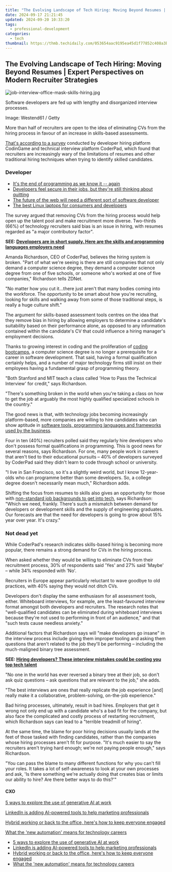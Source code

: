 ```yaml
---
title: "The Evolving Landscape of Tech Hiring: Moving Beyond Resumes | Expert Perspectives on Modern Recruiter Strategies"
date: 2024-09-17 21:21:45
updated: 2024-09-20 10:33:20
tags:
  - professional-development
categories:
  - tech
thumbnail: https://thmb.techidaily.com/053654aac9195ea45d1f77852c408a3b2770cc6c802ff6728e9e3d8c452deddb.jpg
---
```


## The Evolving Landscape of Tech Hiring: Moving Beyond Resumes | Expert Perspectives on Modern Recruiter Strategies

![job-interview-office-mask-skills-hiring.jpg](https://www.zdnet.com/a/img/resize/2ae8cab2fe6b38a8725cc628ab783481c46b1ad8/2022/01/14/ded52d03-9d8f-4cc9-8a2a-37644bb8c3f7/recruitment-video-interview-hiring.jpg?auto=webp&width=1280)

Software developers are fed up with lengthy and disorganized interview processes.

Image: Westend61 / Getty

More than half of recruiters are open to the idea of eliminating CVs from the hiring process in favour of an increase in skills-based assessments.

[That's according to a survey](https://www.codingame.com/work/codingame-coderpad-tech-hiring-survey-2022/) conducted by developer hiring platform CodinGame and technical interview platform CoderPad, which found that recruiters are increasingly wary of the limitations of resumes and other traditional hiring techniques when trying to identify skilled candidates.

### Developer

* [It's the end of programming as we know it -- again](https://www.zdnet.com/article/its-the-end-of-programming-as-we-know-it-again/)
* [Developers feel secure in their jobs, but they're still thinking about quitting](https://www.zdnet.com/article/developers-feel-secure-in-their-jobs-but-theyre-still-thinking-about-quitting/)
* [The future of the web will need a different sort of software developer](https://www.zdnet.com/article/the-future-of-the-web-will-need-a-different-sort-of-software-developer/)
* [The best Linux laptops for consumers and developers](https://www.zdnet.com/article/best-linux-laptop/)

The survey argued that removing CVs from the hiring process would help open up the talent pool and make recruitment more diverse. Two-thirds (66%) of technology recruiters said bias is an issue in hiring, with resumes regarded as "a major contributory factor".

**SEE: [Developers are in short supply. Here are the skills and programming languages employers need](https://www.zdnet.com/article/finding-developers-is-going-to-be-your-biggest-hiring-headache-this-year/)**

Amanda Richardson, CEO of CoderPad, believes the hiring system is broken. "Part of what we're seeing is there are still companies that not only demand a computer science degree, they demand a computer science degree from one of five schools, or someone who's worked at one of five companies," Richardson tells ZDNet.

"No matter how you cut it…there just aren't that many bodies coming into the workforce. The opportunity to be smart about how you're recruiting, looking for skills and walking away from some of those traditional steps, is really a huge culture shift."

The argument for skills-based assessment tools centres on the idea that they remove bias in hiring by allowing employers to determine a candidate's suitability based on their performance alone, as opposed to any information contained within the candidate's CV that could influence a hiring manager's employment decisions.

Thanks to growing interest in coding and the proliferation of [coding bootcamps,](https://www.zdnet.com/education/bootcamps/what-are-coding-bootcamps-how-do-i-choose-coding-bootcamp/) a computer science degree is no longer a prerequisite for a career in software development. That said, having a formal qualification certainly helps, and a number of major technology firms still insist on their employees having a fundamental grasp of programming theory.

"Both Stanford and MIT teach a class called 'How to Pass the Technical Interview' for credit," says Richardson. 

"There's something broken in the world when you're taking a class on how to get the job at arguably the most highly qualified specialized schools in the country."

The good news is that, with technology jobs becoming increasingly platform-based, more companies are willing to hire candidates who can show aptitude in [software tools, programming languages and frameworks used by the business](https://www.zdnet.com/article/python-java-linux-and-sql-these-are-the-hot-tech-skills-employers-are-looking-for/).

Four in ten (40%) recruiters polled said they regularly hire developers who don't possess formal qualifications in programming. This is good news for several reasons, says Richardson. For one, many people work in careers that aren't tied to their educational pursuits – 40% of developers surveyed by CoderPad said they didn't learn to code through school or university.

"I live in San Francisco, so it's a slightly weird world, but I know 12-year-olds who can programme better than some developers. So, a college degree doesn't necessarily mean much," Richardson adds. 

Shifting the focus from resumes to skills also gives an opportunity for those with [non-standard job backgrounds to get into tech](https://www.zdnet.com/article/developer-jobs-when-it-comes-to-building-diverse-teams-employers-are-still-missing-the-mark/), says Richardson: "Which we need, frankly. There's such a mismatch between demand for developers or development skills and the supply of engineering graduates. Our forecasts are that the need for developers is going to grow about 15% year over year. It's crazy."

### Not dead yet

While CoderPad's research indicates skills-based hiring is becoming more popular, there remains a strong demand for CVs in the hiring process.

When asked whether they would be willing to eliminate CVs from their recruitment process, 30% of respondents said 'Yes' and 27% said 'Maybe' – while 34% responded with 'No'.

Recruiters in Europe appear particularly reluctant to wave goodbye to old practices, with 40% saying they would not ditch CVs.

Developers don't display the same enthusiasm for all assessment tools, either. Whiteboard interviews, for example, are the least-favoured interview format amongst both developers and recruiters. The research notes that "well-qualified candidates can be eliminated during whiteboard interviews because they're not used to performing in front of an audience," and that "such tests cause needless anxiety."

Additional factors that Richardson says will "make developers go insane" in the interview process include giving them improper tooling and asking them questions that aren't related to the job they'll be performing – including the much-maligned binary tree assessment.

**SEE: [Hiring developers? These interview mistakes could be costing you top tech talent](https://www.zdnet.com/article/hiring-developers-these-interview-mistakes-could-be-costing-you-top-tech-talent/)**

"No one in the world has ever reversed a binary tree at their job, so don't ask quiz questions – ask questions that are relevant to the job," she adds.

"The best interviews are ones that really replicate the job experience \[and\] really make it a collaborative, problem-solving, on-the-job experience."

Bad hiring processes, ultimately, result in bad hires. Employers that get it wrong not only end up with a candidate who's a bad fit for the company, but also face the complicated and costly process of restarting recruitment, which Richardson says can lead to a "terrible treadmill of hiring".

At the same time, the blame for poor hiring decisions usually lands at the feet of those tasked with finding candidates, rather than the companies whose hiring processes aren't fit for purpose. "It's much easier to say the recruiters aren't trying hard enough; we're not paying people enough," says Richardson.

"You can pass the blame to many different functions for why you can't fill your roles. It takes a lot of self-awareness to look at your own processes and ask, 'Is there something we're actually doing that creates bias or limits our ability to hire? Are there better ways to do this?'"

#### CXO

[5 ways to explore the use of generative AI at work](https://www.zdnet.com/article/6-ways-business-leaders-are-exploring-generative-ai-at-work/ "5 ways to explore the use of generative AI at work")

[LinkedIn is adding AI-powered tools to help marketing professionals](https://www.zdnet.com/article/linkedin-is-adding-ai-powered-tools-to-help-marketing-professionals/ "LinkedIn is adding AI-powered tools to help marketing professionals")

[Hybrid working or back to the office, here's how to keep everyone engaged](https://www.zdnet.com/article/hybrid-working-or-back-to-the-office-heres-how-to-keep-everyone-engaged/ "Hybrid working or back to the office, here's how to keep everyone engaged")

[What the 'new automation' means for technology careers](https://www.zdnet.com/article/what-the-new-automation-means-for-technology-careers/ "What the 'new automation' means for technology careers")

* [5 ways to explore the use of generative AI at work](https://www.zdnet.com/article/6-ways-business-leaders-are-exploring-generative-ai-at-work/ "5 ways to explore the use of generative AI at work")
* [LinkedIn is adding AI-powered tools to help marketing professionals](https://www.zdnet.com/article/linkedin-is-adding-ai-powered-tools-to-help-marketing-professionals/ "LinkedIn is adding AI-powered tools to help marketing professionals")
* [Hybrid working or back to the office, here's how to keep everyone engaged](https://www.zdnet.com/article/hybrid-working-or-back-to-the-office-heres-how-to-keep-everyone-engaged/ "Hybrid working or back to the office, here's how to keep everyone engaged")
* [What the 'new automation' means for technology careers](https://www.zdnet.com/article/what-the-new-automation-means-for-technology-careers/ "What the 'new automation' means for technology careers")

<ins class="adsbygoogle"
     style="display:block"
     data-ad-format="autorelaxed"
     data-ad-client="ca-pub-7571918770474297"
     data-ad-slot="1223367746"></ins>



<ins class="adsbygoogle"
     style="display:block"
     data-ad-client="ca-pub-7571918770474297"
     data-ad-slot="8358498916"
     data-ad-format="auto"
     data-full-width-responsive="true"></ins>
